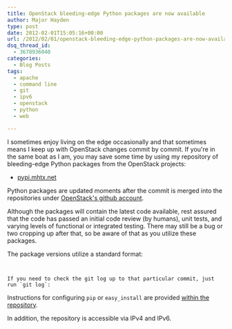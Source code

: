 ```yaml
---
title: OpenStack bleeding-edge Python packages are now available
author: Major Hayden
type: post
date: 2012-02-01T15:05:16+00:00
url: /2012/02/01/openstack-bleeding-edge-python-packages-are-now-available/
dsq_thread_id:
  - 3678936040
categories:
  - Blog Posts
tags:
  - apache
  - command line
  - git
  - ipv6
  - openstack
  - python
  - web

---
```

I sometimes enjoy living on the edge occasionally and that sometimes means I keep up with OpenStack changes commit by commit. If you're in the same boat as I am, you may save some time by using my repository of bleeding-edge Python packages from the OpenStack projects:

  * [pypi.mhtx.net][1]

Python packages are updated moments after the commit is merged into the repositories under [OpenStack's github account][2].

Although the packages will contain the latest code available, rest assured that the code has passed an initial code review (by humans), unit tests, and varying levels of functional or integrated testing. There may still be a bug or two cropping up after that, so be aware of that as you utilize these packages.

The package versions utilize a standard format:

```


If you need to check the git log up to that particular commit, just run `git log`:

```


Instructions for configuring `pip` or `easy_install` are provided [within the repository][1].

In addition, the repository is accessible via IPv4 and IPv6.

 [1]: http://pypi.mhtx.net/
 [2]: http://github.com/openstack
